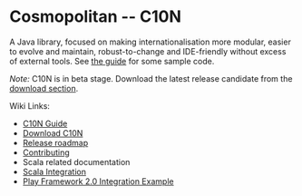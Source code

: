 Cosmopolitan -- C10N
====================

A Java library, focused on making internationalisation more modular, easier
to evolve and maintain, robust-to-change and IDE-friendly without excess of
external tools. See [the guide][C10NGuide] for some sample code.


*Note:* C10N is in beta stage. Download the latest release candidate from the [download section][C10NDownload]. 

Wiki Links:

* [C10N Guide][C10NGuide]
* [Download C10N][C10NDownload]
* [Release roadmap][C10NRoadmap]
* [Contributing][C10NContributing]
* Scala related documentation
 * [Scala Integration][C10NScalaIntegration]
 * [Play Framework 2.0 Integration Example][C10NPlayIntegration]

  [C10NGuide]: https://github.com/rodionmoiseev/c10n/wiki/Overview "C10N Wiki: Guide"
  [C10NDownload]: https://github.com/rodionmoiseev/c10n/wiki/Download "Download C10N"
  [C10NRoadMap]: https://github.com/rodionmoiseev/c10n/wiki/Roadmap "C10N Wiki: Roadmap"
  [C10NContributing]: https://github.com/rodionmoiseev/c10n/wiki/Contributing "C10N Wiki: Contributing"
  [C10NScalaIntegration]: https://github.com/rodionmoiseev/c10n/wiki/Scala-Integration "C10N Wiki: Scala Integration"
  [C10NPlayIntegration]: https://github.com/rodionmoiseev/c10n/wiki/Play-Framework-2.0-Integration "C10N Wiki: Play Framework 2.0 Integration"